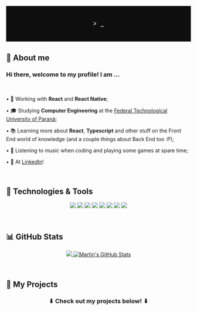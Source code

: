 <img alt="Lucas Almeida" src="./assets/grey-header.gif"/>
<h2>👀 About me </h2> 
<div>
  <h3>Hi there, welcome to my profile! I am ... </h3>

  <br/>

  <p> • 🔭 Working with <strong>React</strong> and <strong>React Native</strong>;</p>

  <p> • 🎓 Studying <strong>Computer Engineering</strong> at the <a href="http://portal.utfpr.edu.br/english">Federal Technological University of Paraná</a>;</p>

  <p> • 📚 Learning more about <strong>React</strong>, <strong>Typescript</strong> and other stuff on the Front End world of knowledge (and a couple things about Back End too :P);</p>

  <p> • 👾 Listening to music when coding and playing some games at spare time;</p>

  <p> • 👥 At <a href="https://www.linkedin.com/in/lucasalme1da/">LinkedIn</a>!</p>
</div>

<br/>

<h2>🔧 Technologies & Tools</h2>

<p align="center">
  <img src="https://img.shields.io/badge/OS-Windows/Linux-informational?&logo=windows&logo=linux&labelColor=0e0e0e&logoColor=f5f7fb&color=f5f7fb&style=for-the-badge"/>
  <img src="https://img.shields.io/badge/Editor-VS_Code-informational?&logo=visual-studio-code&labelColor=0e0e0e&logoColor=f5f7fb&color=f5f7fb&style=for-the-badge"/>
  <img src="https://img.shields.io/badge/Code-JavaScript-informational?&logo=javascript&labelColor=0e0e0e&logoColor=f5f7fb&color=f5f7fb&style=for-the-badge"/>
  <img src="https://img.shields.io/badge/Code-TypeScript-informational?&logo=typescript&labelColor=0e0e0e&logoColor=f5f7fb&color=f5f7fb&style=for-the-badge"/>
  <img src="https://img.shields.io/badge/Code-React/React_Native-informational?&logo=react&labelColor=da1e5b&logoColor=f5f7fb&color=f5f7fb&style=for-the-badge"/>
  <img src="https://img.shields.io/badge/Code-Python-informational?&logo=python&labelColor=da1e5b&logoColor=f5f7fb&color=f5f7fb&style=for-the-badge"/>
  <img src="https://img.shields.io/badge/DB-Postgresql-informational?&logo=postgresql&labelColor=da1e5b&logoColor=f5f7fb&color=f5f7fb&style=for-the-badge"/>
  <img src="https://img.shields.io/badge/DB-MongoDB-informational?&logo=mongodb&labelColor=da1e5b&logoColor=f5f7fb&color=f5f7fb&style=for-the-badge"/>
</p>

<br/>

<h2>📊 GitHub Stats</h2>
<p align="center"> 
  <a href="https://github.com/lucasalme1da/">
    <img height="180px" src="https://github-readme-stats.vercel.app/api/top-langs/?username=lucasalme1da&hide=html&layout=compact&bg_color=0e0e0e&text_color=c9cacc&title_color=fff"  />
  </a>
  <a href="https://github.com/lucasalme1da">
    <img height="180px"src="https://github-readme-stats.vercel.app/api?username=lucasalme1da&show_icons=true&line_height=27&count_private=true&title_color=fff&text_color=c9cacc&icon_color=da1e5b&bg_color=0e0e0e" alt="Martin's GitHub Stats" />
  </a>
</p>

<br/>

<h2>🧪 My Projects</h2>
<h3 align="center">⬇ Check out my projects below! ⬇</h3>
